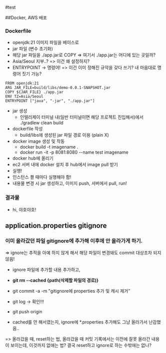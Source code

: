 #test

##Docker, AWS 배포
### Dockerfile
- openjdk:21 이미지 파일을 베이스로
- jar 파일 (변수 초기화)
- 해당 jar 파일을 ./app.jar로 COPY => 여기서 ./app.jar는 어디에 있는 곳일까?
- Asia/Seoul 지부..? => 이건 왜 설정하지?
- ENTRYPOINT -> 명령어! => 이건 이미 정해진 규약을 갖다 쓰기? 내 마음대로 명령어 짓기 가능?
```agsl
FROM openjdk:21
ARG JAR_FILE=build/libs/demo-0.0.1-SNAPSHOT.jar
COPY ${JAR_FILE} ./app.jar
ENV TZ=Asia/Seoul
ENTRYPOINT ["java", "-jar", "./app.jar"]
```

- jar 생성
  - 인텔리제이 터미널 내(일반 터미널이면 해당 프로젝트 진입해서)에서 ./gradlew clean build
- dockerfile 작성
  - build/libs에 생성된 jar 파일 경로 이용 (plain X)
- docker image 생성 및 작동
  - docker build -t imagename .
  - docker run -it -p 8081:8080 --name test imagename
- docker hub에 올리기
- ec2 서버 내에 docker 설치 후 hub에서 image pull 받기
- 실행!
- 인스턴스 켤 때마다 실행해야 함!
- 내용물 변경 시 jar 생성하고, 이미지 push, 서버에서 pull, run!

### 결과물
- hi, 야호야호!

## application.properties gitignore
### 이미 올라갔던 파일 gitignore에 추가해 이후에 안 올라가게 하기.
=> ignore는 추적을 아예 하지 않게 해서 해당 파일이 변경돼도 commit 대상조차 되지 않음!

- ignore 파일에 추가할 내용 추가하고,
- **git rm --cached {path(삭제할 파일의 경로)}**
- git commit -a -m "gitignore에 properties 추가 및 캐시 제거”
- git log → 확인!!!
- git push origin <branch>

- cached를 안 해서였는지, ignore에 *.properties 추가해도 그냥 올라가서 난감했음..

=> 올라갔을 때, reset하는 법, 올라갔을 때 커밋 기록에서는 이전에 잘못 올라간 내용이 보이는데, 이것까지 없애는 법? 결국 reset하고 ignore로 하는 수밖에는 없나?
